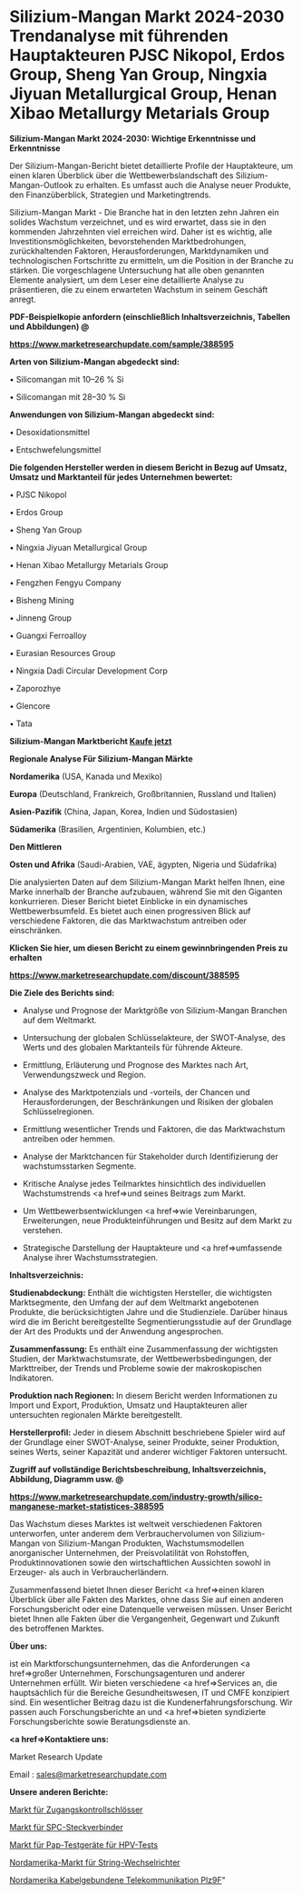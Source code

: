 # Silizium-Mangan Markt 2024-2030 Trendanalyse mit führenden Hauptakteuren PJSC Nikopol, Erdos Group, Sheng Yan Group, Ningxia Jiyuan Metallurgical Group, Henan Xibao Metallurgy Metarials Group

<strong>Silizium-Mangan Markt 2024-2030: Wichtige Erkenntnisse und Erkenntnisse</strong>

Der Silizium-Mangan-Bericht bietet detaillierte Profile der Hauptakteure, um einen klaren Überblick über die Wettbewerbslandschaft des Silizium-Mangan-Outlook zu erhalten. Es umfasst auch die Analyse neuer Produkte, den Finanzüberblick, Strategien und Marketingtrends.

Silizium-Mangan Markt - Die Branche hat in den letzten zehn Jahren ein solides Wachstum verzeichnet, und es wird erwartet, dass sie in den kommenden Jahrzehnten viel erreichen wird. Daher ist es wichtig, alle Investitionsmöglichkeiten, bevorstehenden Marktbedrohungen, zurückhaltenden Faktoren, Herausforderungen, Marktdynamiken und technologischen Fortschritte zu ermitteln, um die Position in der Branche zu stärken. Die vorgeschlagene Untersuchung hat alle oben genannten Elemente analysiert, um dem Leser eine detaillierte Analyse zu präsentieren, die zu einem erwarteten Wachstum in seinem Geschäft anregt.



<strong><b>PDF-Beispielkopie anfordern (einschließlich Inhaltsverzeichnis, Tabellen und Abbildungen) @ </b></strong>

<strong><a href=https://www.marketresearchupdate.com/sample/388595>

<strong>https://www.marketresearchupdate.com/sample/388595</u></a></strong></strong>



<strong>Arten von Silizium-Mangan abgedeckt sind:</strong>

• Silicomangan mit 10–26 % Si

• Silicomangan mit 28–30 % Si



<strong>Anwendungen von Silizium-Mangan abgedeckt sind:</strong>

• Desoxidationsmittel

• Entschwefelungsmittel



<strong>Die folgenden Hersteller werden in diesem Bericht in Bezug auf Umsatz, Umsatz und Marktanteil für jedes Unternehmen bewertet:</strong>

• PJSC Nikopol

• Erdos Group

• Sheng Yan Group

• Ningxia Jiyuan Metallurgical Group

• Henan Xibao Metallurgy Metarials Group

• Fengzhen Fengyu Company

• Bisheng Mining

• Jinneng Group

• Guangxi Ferroalloy

• Eurasian Resources Group

• Ningxia Dadi Circular Development Corp

• Zaporozhye

• Glencore

• Tata



<strong>Silizium-Mangan Marktbericht <a href=https://www.marketresearchupdate.com/buynow/388595>Kaufe jetzt</a></strong>



<strong>Regionale Analyse Für Silizium-Mangan Märkte</strong>



<strong>Nordamerika</strong> (USA, Kanada und Mexiko)



<strong>Europa</strong> (Deutschland, Frankreich, Großbritannien, Russland und Italien)



<strong>Asien-Pazifik</strong> (China, Japan, Korea, Indien und Südostasien)



<strong>Südamerika</strong> (Brasilien, Argentinien, Kolumbien, etc.)



<strong>Den Mittleren</strong> 

<strong>Osten und Afrika</strong> (Saudi-Arabien, VAE, ägypten, Nigeria und Südafrika)

Die analysierten Daten auf dem Silizium-Mangan Markt helfen Ihnen, eine Marke innerhalb der Branche aufzubauen, während Sie mit den Giganten konkurrieren. Dieser Bericht bietet Einblicke in ein dynamisches Wettbewerbsumfeld. Es bietet auch einen progressiven Blick auf verschiedene Faktoren, die das Marktwachstum antreiben oder einschränken.



<strong>Klicken Sie hier, um diesen Bericht zu einem gewinnbringenden Preis zu erhalten
</strong>

<strong><a href=https://www.marketresearchupdate.com/discount/388595>https://www.marketresearchupdate.com/discount/388595</b></u></strong></a>



<strong>Die Ziele des Berichts sind:</strong>

- Analyse und Prognose der Marktgröße von Silizium-Mangan Branchen auf dem Weltmarkt.

- Untersuchung der globalen Schlüsselakteure, der SWOT-Analyse, des Werts und des globalen Marktanteils für führende Akteure.

- Ermittlung, Erläuterung und Prognose des Marktes nach Art, Verwendungszweck und Region.

- Analyse des Marktpotenzials und -vorteils, der Chancen und Herausforderungen, der Beschränkungen und Risiken der globalen Schlüsselregionen.

- Ermittlung wesentlicher Trends und Faktoren, die das Marktwachstum antreiben oder hemmen.

- Analyse der Marktchancen für Stakeholder durch Identifizierung der wachstumsstarken Segmente.

- Kritische Analyse jedes Teilmarktes hinsichtlich des individuellen Wachstumstrends <a href=>und</a> seines Beitrags zum Markt.

- Um Wettbewerbsentwicklungen <a href=>wie</a> Vereinbarungen, Erweiterungen, neue Produkteinführungen und Besitz auf dem Markt zu verstehen.

- Strategische Darstellung der Hauptakteure und <a href=>umfas</a>sende Analyse ihrer Wachstumsstrategien.



<strong>Inhaltsverzeichnis:</strong>



<strong>Studienabdeckung:</strong> Enthält die wichtigsten Hersteller, die wichtigsten Marktsegmente, den Umfang der auf dem Weltmarkt angebotenen Produkte, die berücksichtigten Jahre und die Studienziele. Darüber hinaus wird die im Bericht bereitgestellte Segmentierungsstudie auf der Grundlage der Art des Produkts und der Anwendung angesprochen.



<strong>Zusammenfassung:</strong> Es enthält eine Zusammenfassung der wichtigsten Studien, der Marktwachstumsrate, der Wettbewerbsbedingungen, der Markttreiber, der Trends und Probleme sowie der makroskopischen Indikatoren.



<strong>Produktion nach Regionen:</strong> In diesem Bericht werden Informationen zu Import und Export, Produktion, Umsatz und Hauptakteuren aller untersuchten regionalen Märkte bereitgestellt.



<strong>Herstellerprofil:</strong> Jeder in diesem Abschnitt beschriebene Spieler wird auf der Grundlage einer SWOT-Analyse, seiner Produkte, seiner Produktion, seines Werts, seiner Kapazität und anderer wichtiger Faktoren untersucht.



<strong><b>Zugriff auf vollständige Berichtsbeschreibung, Inhaltsverzeichnis, Abbildung, Diagramm usw. @ </b></strong>

<strong><a href=https://www.marketresearchupdate.com/industry-growth/silico-manganese-market-statistices-388595>https://www.marketresearchupdate.com/industry-growth/silico-manganese-market-statistices-388595</a></strong>

Das Wachstum dieses Marktes ist weltweit verschiedenen Faktoren unterworfen, unter anderem dem Verbrauchervolumen von Silizium-Mangan von Silizium-Mangan Produkten, Wachstumsmodellen anorganischer Unternehmen, der Preisvolatilität von Rohstoffen, Produktinnovationen sowie den wirtschaftlichen Aussichten sowohl in Erzeuger- als auch in Verbraucherländern.

Zusammenfassend bietet Ihnen dieser Bericht <a href=>einen</a> klaren Überblick über alle Fakten des Marktes, ohne dass Sie auf einen anderen Forschungsbericht oder eine Datenquelle verweisen müssen. Unser Bericht bietet Ihnen alle Fakten über die Vergangenheit, Gegenwart und Zukunft des betroffenen Marktes.



<strong>Über uns:</strong>

 ist ein Marktforschungsunternehmen, das die Anforderungen <a href=>großer</a> Unternehmen, Forschungsagenturen und anderer Unternehmen erfüllt. Wir bieten verschiedene <a href=>Services</a> an, die hauptsächlich für die Bereiche Gesundheitswesen, IT und CMFE konzipiert sind. Ein wesentlicher Beitrag dazu ist die Kundenerfahrungsforschung. Wir passen auch Forschungsberichte an und <a href=>bieten</a> syndizierte Forschungsberichte sowie Beratungsdienste an.



<strong><a href=>Kontaktiere uns:</a></strong>

Market Research Update

Email : sales@marketresearchupdate.com



<strong>Unsere anderen Berichte:</strong>

<a href=https://www.linkedin.com/pulse/access-control-locks-market-trends-2023-key>Markt für Zugangskontrollschlösser</a>

<a href=https://www.linkedin.com/pulse/spc-connectors-market-analysis-segment-region>Markt für SPC-Steckverbinder</a>

<a href=https://www.linkedin.com/pulse/hpv-testing-pap-test-devices-market-outlooks>Markt für Pap-Testgeräte für HPV-Tests</a>

<a href=https://www.linkedin.com/pulse/north-america-string-inverter-market-2023-huge>Nordamerika-Markt für String-Wechselrichter</a>

<a href=https://www.linkedin.com/pulse/north-america-wired-telecommunication-plz9f/>Nordamerika Kabelgebundene Telekommunikation Plz9F</a>"
